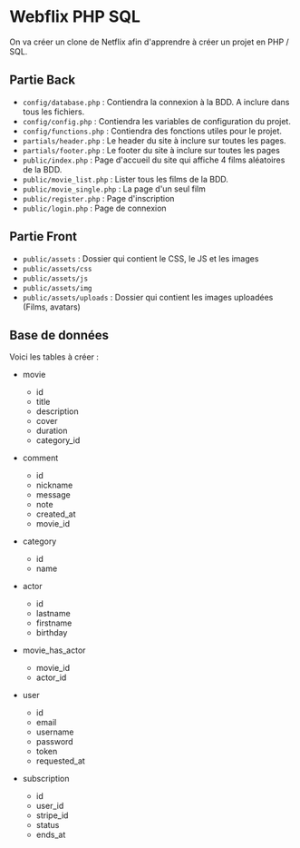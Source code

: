 # Webflix PHP SQL

On va créer un clone de Netflix afin d'apprendre à créer un projet en PHP / SQL.

## Partie Back

- `config/database.php` : Contiendra la connexion à la BDD. A inclure dans tous les fichiers.
- `config/config.php` : Contiendra les variables de configuration du projet.
- `config/functions.php` : Contiendra des fonctions utiles pour le projet.
- `partials/header.php` : Le header du site à inclure sur toutes les pages.
- `partials/footer.php` : Le footer du site à inclure sur toutes les pages
- `public/index.php` : Page d'accueil du site qui affiche 4 films aléatoires de la BDD.
- `public/movie_list.php` : Lister tous les films de la BDD.
- `public/movie_single.php` : La page d'un seul film
- `public/register.php` : Page d'inscription
- `public/login.php` : Page de connexion

## Partie Front

- `public/assets` : Dossier qui contient le CSS, le JS et les images
- `public/assets/css`
- `public/assets/js`
- `public/assets/img`
- `public/assets/uploads` : Dossier qui contient les images uploadées (Films, avatars)

## Base de données

Voici les tables à créer :

- movie
    - id
    - title
    - description
    - cover
    - duration
    - category_id

- comment
    - id
    - nickname
    - message
    - note
    - created_at
    - movie_id

- category
    - id
    - name

- actor
    - id
    - lastname
    - firstname
    - birthday

- movie_has_actor
    - movie_id
    - actor_id

- user
    - id
    - email
    - username
    - password
    - token
    - requested_at

- subscription
    - id
    - user_id
    - stripe_id
    - status
    - ends_at
